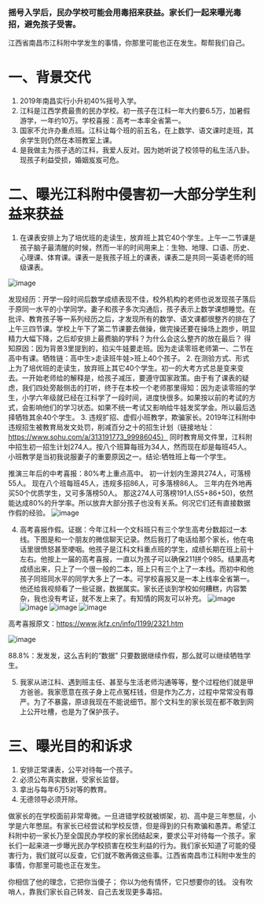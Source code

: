 ### 摇号入学后，民办学校可能会用毒招来获益。家长们一起来曝光毒招，避免孩子受害。
   江西省南昌市江科附中学发生的事情，你那里可能也正在发生。帮帮我们自己。

# 一、背景交代
1.  2019年南昌实行小升初40%摇号入学。
2.	江科是江西学费最贵的民办学校。初一孩子在江科一年大约要6.5万，加暑假游学，一年约10万。学校喜报：高考一本率全省第一。
3.	国家不允许办重点班。江科让每个班的前五名，在上数学、语文课时走班，其余学生则仍然在本班教室上课。
4.	是我做主为孩子选的江科，我爱人反对。因为她听说了校领导的私生活八卦。现孩子利益受损，婚姻岌岌可危。

# 二、曝光江科附中侵害初一大部分学生利益来获益
1.	在课表安排上为了培优班的走读生，放弃班上其它40个学生。上午一二节课是孩子脑子最清醒的时候，然而一半的时间用来上：生物、地理、口语、历史、心理课、体育课。课表一是我孩子班上的课表，课表二是共同一英语老师的班级课表。

![image](http://github.com/jiaoyuhi/hi/raw/master/image/IMG_20200224_6.jpg)


发现经历：开学一段时间后数学成绩表现不佳，校外机构的老师也说发现孩子落后于原同一水平的小学同学。妻子和孩子多次沟通后，孩子表示上数学课想睡觉。在批评、教育孩子等一系列经历之后，才发现所有的数学、语文课都很整齐的排在了上午三四节课。学校上午下了第二节课要去做操，做完操还要在操场上跑步，明显精力大幅下降，之后却安排上最费脑的学科？为什么会这么整齐的放在最后？
        得知原因：因为背景3里提到的，掐尖牛娃要走班。因为走读零班老师第一、二节在高中有课。牺牲链：高中生>走读班牛娃>班上40个孩子。
2.	在测验方式、形式上为了培优班的走读生，放弃班上其它40个学生。初一的大考方式总是变来变去。一开始老师给的解释是，给孩子减压，要遵守国家政策。由于有了课表的疑虑，我们四处旁敲侧击的打听，终于在本校一个老师那里得知：因为走读零班的学生，小学六年级就已经在江科学了一段时间，进度快很多。如果按以前的考试的方式，会影响他们的学习状态。如果不统一考试又影响给牛娃发奖学金。所以最后选择牺牲其余40个学生。
3.	违规扩招、虚假小班教学，欺骗家长。2019年江科附中违规招生被教育局发文处罚，削减百分之十的招生计划（链接地址：https://www.sohu.com/a/313191773_99986045） 同时教育局文件里，江科附中招生初一招生计划274人。按八个班算每班为34人，然而现在却是每班45人。小班教学是当初我说服妻子的重要原因之一。结论:牺牲班上每一个学生。

推演三年后的中考喜报：80%考上重点高中。
初一计划内生源共274人，可落榜55人。
现在八个班每班45人，违规多招86人，可多落榜86人。
三年内在外地再买50个优质学生，又可多落榜50人。
那这274人可落榜191人(55+86+50)，依然能达成80%的升学率。所以放弃大部分孩子也没有关系。何况它们还有直接数据作假的经验。
 ![image](http://github.com/jiaoyuhi/hi/raw/master/image/IMG_20200224_7.jpg)


4.	高考喜报作假。证据：今年江科一个文科班只有三个学生高考分数超过一本线。下图是和一个朋友的微信聊天记录。然后我打了电话给那个家长，他在电话里很愤怒甚至哽咽。他孩子是江科文科重点班的学生，成绩长期在班上前十左右。他按上一届的高考喜报，一直以为孩子可以确保211拼个985。结果高考成绩出来，只上了一个很一般的二本，班上只有三个上了一本线。而初中和他孩子同班同水平的同学大多上了一本。可学校喜报又是一本上线率全省第一。他还给我视频看了一些证据，数据属实。家长还谈到学校如何糟糕，内容繁杂，我也没有考证，就不发上来了。有知情的网友可以补充。
![image](http://github.com/jiaoyuhi/hi/raw/master/image/IMG_20200224_1.jpg)
![image](http://github.com/jiaoyuhi/hi/raw/master/image/IMG_20200224_2.jpg)
![image](http://github.com/jiaoyuhi/hi/raw/master/image/IMG_20200224_3.jpg)
![image](http://github.com/jiaoyuhi/hi/raw/master/image/IMG_20200224_4.jpg)  
 

高考喜报原文：https://www.jkfz.cn/info/1199/2321.htm

![image](http://github.com/jiaoyuhi/hi/raw/master/image/IMG_20200224_5.jpg)

88.8%：发发发，这么吉利的“数据” 
只要数据继续作假，那么就可以继续牺牲学生。


5.	我家从进江科、遇到班主任、甚至与生活老师沟通等等，整个过程他们就是甲方爸爸。我家愿意在孩子身上花点冤枉钱，但是作为乙方，过程中常常没有尊严。为了不暴露，原谅我现在不能说细节。那个文科生的家长现在都不敢到网上公开吐槽，也是为了保护孩子。


# 三、曝光目的和诉求
1.	安排正常课表，公平对待每一个孩子。
2.	必须公布真实数据，受家长监督。
3.	拿出与每年6万5对等的教育。
4.	无德领导必须开除。

做家长的在学校面前非常卑微。一旦进错学校就被绑架，初、高中是三年憋屈，小学是六年憋屈。有家长已经尝试和学校反馈，但是得到的只有欺骗和愚弄。希望江科附中初一家长乃至全国民办学校的家长团结起来，要求公平对待每一个孩子。家长们一起来进一步曝光民办学校损害在校生利益的行为。我们家长知道了可能的侵害行为，我们就可以反查，它们就不敢再做这些事。江西省南昌市江科附中发生的事情，你那里可能也正在发生。

你相信了他的理念，它把你当傻子；
你以为他有情怀，它只想要你的钱。
没有吹哨人，靠我们家长自己转发、自己去发现更多毒招。
